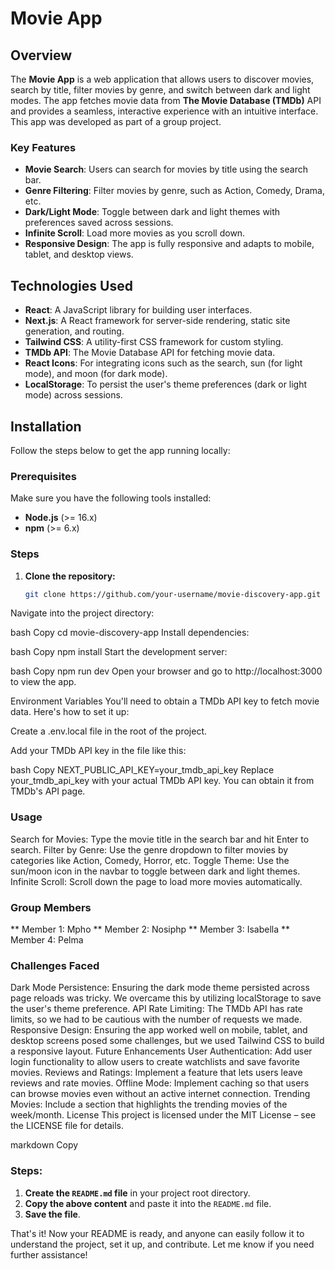 # Movie App

## Overview

The **Movie App** is a web application that allows users to discover movies, search by title, filter movies by genre, and switch between dark and light modes. The app fetches movie data from **The Movie Database (TMDb)** API and provides a seamless, interactive experience with an intuitive interface. This app was developed as part of a group project.

### Key Features

- **Movie Search**: Users can search for movies by title using the search bar.
- **Genre Filtering**: Filter movies by genre, such as Action, Comedy, Drama, etc.
- **Dark/Light Mode**: Toggle between dark and light themes with preferences saved across sessions.
- **Infinite Scroll**: Load more movies as you scroll down.
- **Responsive Design**: The app is fully responsive and adapts to mobile, tablet, and desktop views.

## Technologies Used

- **React**: A JavaScript library for building user interfaces.
- **Next.js**: A React framework for server-side rendering, static site generation, and routing.
- **Tailwind CSS**: A utility-first CSS framework for custom styling.
- **TMDb API**: The Movie Database API for fetching movie data.
- **React Icons**: For integrating icons such as the search, sun (for light mode), and moon (for dark mode).
- **LocalStorage**: To persist the user's theme preferences (dark or light mode) across sessions.

## Installation

Follow the steps below to get the app running locally:

### Prerequisites

Make sure you have the following tools installed:

- **Node.js** (>= 16.x)
- **npm** (>= 6.x)

### Steps

1. **Clone the repository:**

   ```bash
   git clone https://github.com/your-username/movie-discovery-app.git
Navigate into the project directory:

bash
Copy
cd movie-discovery-app
Install dependencies:

bash
Copy
npm install
Start the development server:

bash
Copy
npm run dev
Open your browser and go to http://localhost:3000 to view the app.

Environment Variables
You'll need to obtain a TMDb API key to fetch movie data. Here's how to set it up:

Create a .env.local file in the root of the project.

Add your TMDb API key in the file like this:

bash
Copy
NEXT_PUBLIC_API_KEY=your_tmdb_api_key
Replace your_tmdb_api_key with your actual TMDb API key. You can obtain it from TMDb's API page.

### Usage
Search for Movies: Type the movie title in the search bar and hit Enter to search.
Filter by Genre: Use the genre dropdown to filter movies by categories like Action, Comedy, Horror, etc.
Toggle Theme: Use the sun/moon icon in the navbar to toggle between dark and light themes.
Infinite Scroll: Scroll down the page to load more movies automatically.

### Group Members
** Member 1: Mpho
** Member 2: Nosiphp
** Member 3: Isabella
** Member 4: Pelma

### Challenges Faced
Dark Mode Persistence: Ensuring the dark mode theme persisted across page reloads was tricky. We overcame this by utilizing localStorage to save the user's theme preference.
API Rate Limiting: The TMDb API has rate limits, so we had to be cautious with the number of requests we made.
Responsive Design: Ensuring the app worked well on mobile, tablet, and desktop screens posed some challenges, but we used Tailwind CSS to build a responsive layout.
Future Enhancements
User Authentication: Add user login functionality to allow users to create watchlists and save favorite movies.
Reviews and Ratings: Implement a feature that lets users leave reviews and rate movies.
Offline Mode: Implement caching so that users can browse movies even without an active internet connection.
Trending Movies: Include a section that highlights the trending movies of the week/month.
License
This project is licensed under the MIT License – see the LICENSE file for details.

markdown
Copy

### Steps:

1. **Create the `README.md` file** in your project root directory.
2. **Copy the above content** and paste it into the `README.md` file.
3. **Save the file**.

That's it! Now your README is ready, and anyone can easily follow it to understand the project, set it up, and contribute. Let me know if you need further assistance!


